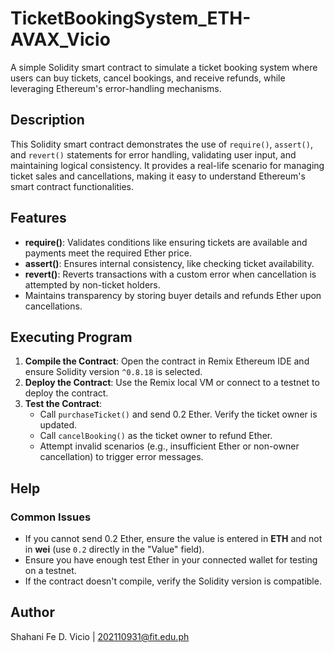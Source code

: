 # TicketBookingSystem_ETH-AVAX_Vicio  
A simple Solidity smart contract to simulate a ticket booking system where users can buy tickets, cancel bookings, and receive refunds, while leveraging Ethereum's error-handling mechanisms.  

## Description  
This Solidity smart contract demonstrates the use of `require()`, `assert()`, and `revert()` statements for error handling, validating user input, and maintaining logical consistency. It provides a real-life scenario for managing ticket sales and cancellations, making it easy to understand Ethereum's smart contract functionalities.  

## Features  

- **require()**: Validates conditions like ensuring tickets are available and payments meet the required Ether price.  
- **assert()**: Ensures internal consistency, like checking ticket availability.  
- **revert()**: Reverts transactions with a custom error when cancellation is attempted by non-ticket holders.  
- Maintains transparency by storing buyer details and refunds Ether upon cancellations.  

## Executing Program  

1. **Compile the Contract**: Open the contract in Remix Ethereum IDE and ensure Solidity version `^0.8.18` is selected.  
2. **Deploy the Contract**: Use the Remix local VM or connect to a testnet to deploy the contract.  
3. **Test the Contract**:  
   - Call `purchaseTicket()` and send 0.2 Ether. Verify the ticket owner is updated.  
   - Call `cancelBooking()` as the ticket owner to refund Ether.  
   - Attempt invalid scenarios (e.g., insufficient Ether or non-owner cancellation) to trigger error messages.  

## Help  

### Common Issues  
- If you cannot send 0.2 Ether, ensure the value is entered in **ETH** and not in **wei** (use `0.2` directly in the "Value" field).  
- Ensure you have enough test Ether in your connected wallet for testing on a testnet.  
- If the contract doesn't compile, verify the Solidity version is compatible.  

## Author  

Shahani Fe D. Vicio | 202110931@fit.edu.ph  
